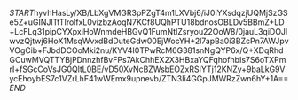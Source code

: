 $START$hyvhHasLy/XB/LbXgVMGR3pPZgT4m1LXVbj6/iJ0iYXsdqzjUQMjSzGSe5Z+uGINJlTtTIrolfxL0vizbzAoqN7KCf8UQhPTU18bdnosOBLDv5BBmZ+LD+LcFLq31pipCYXpxiHoWnmdeHBGvQ1FumNtIZsryou22OoW8/0jauL3qiDOJlwvzQjtwj6HoX1MsqWvxdBdDuteGdw00EjWocYH+2l7apBa0i3BZcPn7AWJpvVOgCib+FJbdDCOoMki2nu/KYV4I0TPwRcM6G381snNgQYP6x/Q+XDqRhdGCuwMVQTTYBjPDnnzhfBvFPs7AkChhEX2X3HBxaYQFqhofhbIs7S6oTXPmrI+fSGcCoVsJG0QltL0BE/vD50XvNcBZWsbEOZxRSIYTj12KNZy+9baLkG9VycEhoybES7c1VZrLhF41wWEmx9upnevb/ZTN3Ii4GGpJMWRzZwn6hY+1A==$END$